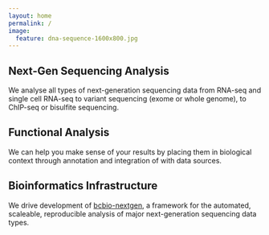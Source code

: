 ```yaml
---
layout: home
permalink: /
image:
  feature: dna-sequence-1600x800.jpg
---
```


<div class="tiles">

<div class="tile">
  <h2 class="post-title">Next-Gen Sequencing Analysis</h2>
  <p class="post-excerpt">We analyse all types of next-generation sequencing data from RNA-seq and single cell RNA-seq to variant sequencing (exome or whole genome), to ChIP-seq or bisulfite sequencing.</p>
</div><!-- /.tile -->

<div class="tile">
  <h2 class="post-title">Functional Analysis</h2>
  <p class="post-excerpt">We can help you make sense of your results by placing them in biological context through annotation and integration of with data sources.</p>
</div><!-- /.tile -->

<div class="tile">
  <h2 class="post-title">Bioinformatics Infrastructure</h2>
  <p class="post-excerpt">We drive development of <a href="https://bcbio-nextgen.readthedocs.io">bcbio-nextgen</a>, a framework for the automated, scaleable, reproducible analysis of major next-generation sequencing data types.</p>
</div><!-- /.tile -->

</div><!-- /.tiles -->
